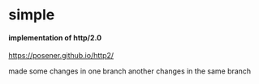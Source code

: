 # simple

#### implementation of http/2.0
https://posener.github.io/http2/

made some changes in one branch
another changes in the same branch

